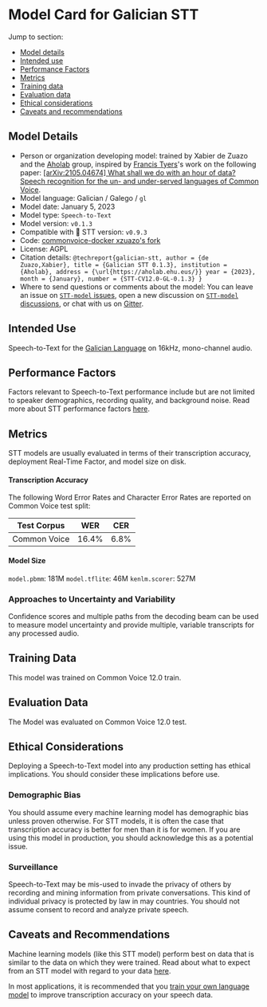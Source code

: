 # Model Card for Galician STT

Jump to section:

- [Model details](#model-details)
- [Intended use](#intended-use)
- [Performance Factors](#performance-factors)
- [Metrics](#metrics)
- [Training data](#training-data)
- [Evaluation data](#evaluation-data)
- [Ethical considerations](#ethical-considerations)
- [Caveats and recommendations](#caveats-and-recommendations)

## Model Details

- Person or organization developing model: trained by Xabier de Zuazo and the [Aholab](https://aholab.ehu.eus/aholab/) group, inspired by [Francis Tyers](https://scholar.google.fr/citations?user=o5HSM6cAAAAJ)'s work on the following paper: [[arXiv:2105.04674] What shall we do with an hour of data? Speech recognition for the un- and under-served languages of Common Voice](https://arxiv.org/abs/2105.04674).
- Model language: Galician / Galego / `gl`
- Model date: January 5, 2023
- Model type: `Speech-to-Text`
- Model version: `v0.1.3`
- Compatible with 🐸 STT version: `v0.9.3`
- Code: [commonvoice-docker xzuazo's fork](https://gitlab.com/xzuazo/commonvoice-docker)
- License: AGPL
- Citation details: `@techreport{galician-stt, author = {de Zuazo,Xabier}, title = {Galician STT 0.1.3}, institution = {Aholab}, address = {\url{https://aholab.ehu.eus/}} year = {2023}, month = {January}, number = {STT-CV12.0-GL-0.1.3} }`
- Where to send questions or comments about the model: You can leave an issue on [`STT-model` issues](https://github.com/coqui-ai/STT-models/issues), open a new discussion on [`STT-model` discussions](https://github.com/coqui-ai/STT-models/discussions), or chat with us on [Gitter](https://gitter.im/coqui-ai/).

## Intended Use

Speech-to-Text for the [Galician Language](https://en.wikipedia.org/wiki/Galician_language) on 16kHz, mono-channel audio.

## Performance Factors

Factors relevant to Speech-to-Text performance include but are not limited to speaker demographics, recording quality, and background noise. Read more about STT performance factors [here](https://stt.readthedocs.io/en/latest/DEPLOYMENT.html#how-will-a-model-perform-on-my-data).

## Metrics

STT models are usually evaluated in terms of their transcription accuracy, deployment Real-Time Factor, and model size on disk.

#### Transcription Accuracy

The following Word Error Rates and Character Error Rates are reported on Common Voice test split:

|Test Corpus|WER|CER|
|-----------|---|---|
|Common Voice|16.4\%|6.8\%|

#### Model Size

`model.pbmm`: 181M
`model.tflite`: 46M
`kenlm.scorer`: 527M

### Approaches to Uncertainty and Variability

Confidence scores and multiple paths from the decoding beam can be used to measure model uncertainty and provide multiple, variable transcripts for any processed audio.

## Training Data

This model was trained on Common Voice 12.0 train.

## Evaluation Data

The Model was evaluated on Common Voice 12.0 test.

## Ethical Considerations

Deploying a Speech-to-Text model into any production setting has ethical implications. You should consider these implications before use.

### Demographic Bias

You should assume every machine learning model has demographic bias unless proven otherwise. For STT models, it is often the case that transcription accuracy is better for men than it is for women. If you are using this model in production, you should acknowledge this as a potential issue.

### Surveillance

Speech-to-Text may be mis-used to invade the privacy of others by recording and mining information from private conversations. This kind of individual privacy is protected by law in may countries. You should not assume consent to record and analyze private speech.

## Caveats and Recommendations

Machine learning models (like this STT model) perform best on data that is similar to the data on which they were trained. Read about what to expect from an STT model with regard to your data [here](https://stt.readthedocs.io/en/latest/DEPLOYMENT.html#how-will-a-model-perform-on-my-data).

In most applications, it is recommended that you [train your own language model](https://stt.readthedocs.io/en/latest/LANGUAGE_MODEL.html) to improve transcription accuracy on your speech data.

